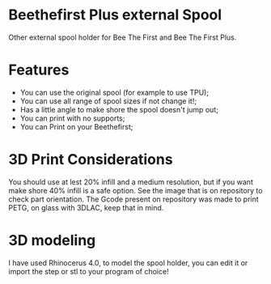 # Beethefirst Plus external Spool

Other external spool holder for Bee The First and Bee The First Plus.

# Features

* You can use the original spool (for example to use TPU);
* You can use all range of spool sizes if not change it!;
* Has a little angle to make shore the spool doesn't jump out;
* You can print with no supports;
* You can Print on your Beethefirst;

# 3D Print Considerations

You should use at lest 20% infill and a medium resolution, but if you want make shore 40% infill is a safe option.
See the image that is on repository to check part orientation. The Gcode present on repository was made to print PETG, on glass with 3DLAC, keep that in mind.


# 3D modeling

I have used Rhinocerus 4.0, to model the spool holder, you can edit it or import the step or stl to your program of choice!